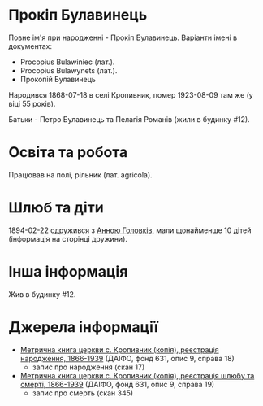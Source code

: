 # Прокіп Булавинець #

Повне ім'я при народженні - Прокіп Булавинець. Варіанти імені в документах:

- Procopius Bulawiniec (лат.).
- Procopius Bulawynets (лат.).
- Прокопій Булавинець

Народився 1868-07-18 в селі Кропивник, помер 1923-08-09 там же (у віці 55 років).

Батьки - Петро Булавинець та Пелагія Романів (жили в будинку #12).

# Освіта та робота #

Працював на полі, рільник (лат. agricola).

# Шлюб та діти #

1894-02-22 одружився з [Анною Головків](Анна%20Головків.md), мали щонайменше 10 дітей (інформація на сторінці дружини).

# Інша інформація #

Жив в будинку #12.

# Джерела інформації #

- [Метрична книга церкви c. Кропивник (копія), реєстрація народження, 1866-1939](https://drive.google.com/drive/folders/18U3PZbOdTgMM1U5Iw7UTo_8A_ZYruVRu) (ДАІФО, фонд 631, опис 9, справа 18)
  - запис про народження (скан 17)
- [Метрична книга церкви c. Кропивник (копія), реєстрація шлюбу та смерті, 1866-1939](https://drive.google.com/drive/folders/1ZtwtLB6Q08sQZLRjRFx5xmgFab1oSc5z) (ДАІФО, фонд 631, опис 9, справа 19)
  - запис про смерть (скан 345)
